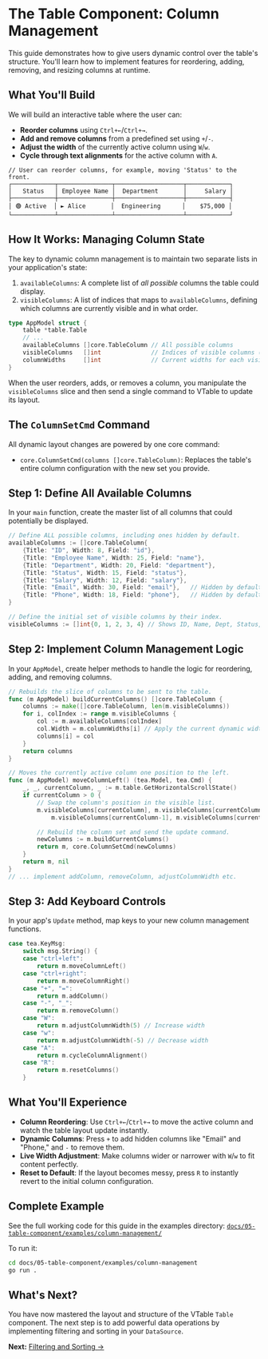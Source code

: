 # The Table Component: Column Management

This guide demonstrates how to give users dynamic control over the table's structure. You'll learn how to implement features for reordering, adding, removing, and resizing columns at runtime.

## What You'll Build

We will build an interactive table where the user can:
-   **Reorder columns** using `Ctrl+←`/`Ctrl+→`.
-   **Add and remove columns** from a predefined set using `+`/`-`.
-   **Adjust the width** of the currently active column using `W`/`w`.
-   **Cycle through text alignments** for the active column with `A`.

```text
// User can reorder columns, for example, moving 'Status' to the front.
┌────────────┬───────────────┬───────────────────┬────────────┐
│   Status   │ Employee Name │  Department       │     Salary │
├────────────┼───────────────┼───────────────────┼────────────┤
│ 🟢 Active  │ ► Alice       │  Engineering      │    $75,000 │
└────────────┴───────────────┴───────────────────┴────────────┘
```

## How It Works: Managing Column State

The key to dynamic column management is to maintain two separate lists in your application's state:

1.  `availableColumns`: A complete list of *all possible* columns the table could display.
2.  `visibleColumns`: A list of indices that maps to `availableColumns`, defining which columns are currently visible and in what order.

```go
type AppModel struct {
	table *table.Table
	// ...
	availableColumns []core.TableColumn // All possible columns
	visibleColumns   []int              // Indices of visible columns (e.g., [1, 0, 3])
	columnWidths     []int              // Current widths for each visible column
}
```

When the user reorders, adds, or removes a column, you manipulate the `visibleColumns` slice and then send a single command to VTable to update its layout.

## The `ColumnSetCmd` Command

All dynamic layout changes are powered by one core command:
-   `core.ColumnSetCmd(columns []core.TableColumn)`: Replaces the table's entire column configuration with the new set you provide.

## Step 1: Define All Available Columns

In your `main` function, create the master list of all columns that could potentially be displayed.

```go
// Define ALL possible columns, including ones hidden by default.
availableColumns := []core.TableColumn{
    {Title: "ID", Width: 8, Field: "id"},
    {Title: "Employee Name", Width: 25, Field: "name"},
    {Title: "Department", Width: 20, Field: "department"},
    {Title: "Status", Width: 15, Field: "status"},
    {Title: "Salary", Width: 12, Field: "salary"},
    {Title: "Email", Width: 30, Field: "email"},   // Hidden by default
    {Title: "Phone", Width: 18, Field: "phone"},   // Hidden by default
}

// Define the initial set of visible columns by their index.
visibleColumns := []int{0, 1, 2, 3, 4} // Shows ID, Name, Dept, Status, Salary
```

## Step 2: Implement Column Management Logic

In your `AppModel`, create helper methods to handle the logic for reordering, adding, and removing columns.

```go
// Rebuilds the slice of columns to be sent to the table.
func (m AppModel) buildCurrentColumns() []core.TableColumn {
	columns := make([]core.TableColumn, len(m.visibleColumns))
	for i, colIndex := range m.visibleColumns {
		col := m.availableColumns[colIndex]
		col.Width = m.columnWidths[i] // Apply the current dynamic width
		columns[i] = col
	}
	return columns
}

// Moves the currently active column one position to the left.
func (m AppModel) moveColumnLeft() (tea.Model, tea.Cmd) {
	_, _, currentColumn, _ := m.table.GetHorizontalScrollState()
	if currentColumn > 0 {
		// Swap the column's position in the visible list.
		m.visibleColumns[currentColumn], m.visibleColumns[currentColumn-1] =
			m.visibleColumns[currentColumn-1], m.visibleColumns[currentColumn]

		// Rebuild the column set and send the update command.
		newColumns := m.buildCurrentColumns()
		return m, core.ColumnSetCmd(newColumns)
	}
	return m, nil
}
// ... implement addColumn, removeColumn, adjustColumnWidth etc.
```

## Step 3: Add Keyboard Controls

In your app's `Update` method, map keys to your new column management functions.

```go
case tea.KeyMsg:
    switch msg.String() {
    case "ctrl+left":
        return m.moveColumnLeft()
    case "ctrl+right":
        return m.moveColumnRight()
    case "+", "=":
        return m.addColumn()
    case "-", "_":
        return m.removeColumn()
    case "W":
        return m.adjustColumnWidth(5) // Increase width
    case "w":
        return m.adjustColumnWidth(-5) // Decrease width
    case "A":
        return m.cycleColumnAlignment()
    case "R":
        return m.resetColumns()
    }
```

## What You'll Experience

-   **Column Reordering**: Use `Ctrl+←`/`Ctrl+→` to move the active column and watch the table layout update instantly.
-   **Dynamic Columns**: Press `+` to add hidden columns like "Email" and "Phone," and `-` to remove them.
-   **Live Width Adjustment**: Make columns wider or narrower with `W`/`w` to fit content perfectly.
-   **Reset to Default**: If the layout becomes messy, press `R` to instantly revert to the initial column configuration.

## Complete Example

See the full working code for this guide in the examples directory:
[`docs/05-table-component/examples/column-management/`](examples/column-management/)

To run it:
```bash
cd docs/05-table-component/examples/column-management
go run .
```

## What's Next?

You have now mastered the layout and structure of the VTable `Table` component. The next step is to add powerful data operations by implementing filtering and sorting in your `DataSource`.

**Next:** [Filtering and Sorting →](11-filtering-sorting.md) 